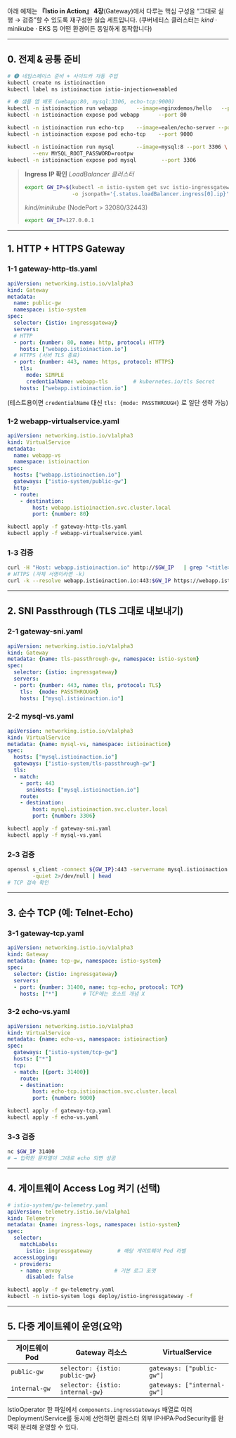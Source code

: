 아래 예제는 **『Istio in Action』 4장**(Gateway)에서 다루는 핵심 구성을 “그대로 실행 → 검증”할 수 있도록 재구성한 실습 세트입니다.
(쿠버네티스 클러스터는 *kind* · minikube · EKS 등 어떤 환경이든 동일하게 동작합니다)

---

## 0. 전제 & 공통 준비

```bash
# ❶ 네임스페이스 준비 + 사이드카 자동 주입
kubectl create ns istioinaction
kubectl label ns istioinaction istio-injection=enabled

# ❷ 샘플 앱 배포 (webapp:80, mysql:3306, echo-tcp:9000)
kubectl -n istioinaction run webapp      --image=nginxdemos/hello   --port 80
kubectl -n istioinaction expose pod webapp      --port 80

kubectl -n istioinaction run echo-tcp    --image=ealen/echo-server --port 9000 --env TCP_PORT=9000
kubectl -n istioinaction expose pod echo-tcp    --port 9000

kubectl -n istioinaction run mysql       --image=mysql:8 --port 3306 \
        --env MYSQL_ROOT_PASSWORD=rootpw
kubectl -n istioinaction expose pod mysql        --port 3306
```

> **Ingress IP 확인**
> *LoadBalancer 클러스터*
>
> ```bash
> export GW_IP=$(kubectl -n istio-system get svc istio-ingressgateway \
>                -o jsonpath='{.status.loadBalancer.ingress[0].ip}')
> ```
>
> *kind/minikube* (NodePort > 32080/32443)
>
> ```bash
> export GW_IP=127.0.0.1
> ```

---

## 1. HTTP + HTTPS Gateway

### 1-1 gateway-http-tls.yaml

```yaml
apiVersion: networking.istio.io/v1alpha3
kind: Gateway
metadata:
  name: public-gw
  namespace: istio-system
spec:
  selector: {istio: ingressgateway}
  servers:
  # HTTP
  - port: {number: 80, name: http, protocol: HTTP}
    hosts: ["webapp.istioinaction.io"]
  # HTTPS (서버 TLS 종료)
  - port: {number: 443, name: https, protocol: HTTPS}
    tls:
      mode: SIMPLE
      credentialName: webapp-tls        # kubernetes.io/tls Secret
    hosts: ["webapp.istioinaction.io"]
```

(테스트용이면 `credentialName` 대신 `tls: {mode: PASSTHROUGH}` 로 일단 생략 가능)

### 1-2 webapp-virtualservice.yaml

```yaml
apiVersion: networking.istio.io/v1alpha3
kind: VirtualService
metadata:
  name: webapp-vs
  namespace: istioinaction
spec:
  hosts: ["webapp.istioinaction.io"]
  gateways: ["istio-system/public-gw"]
  http:
  - route:
    - destination:
        host: webapp.istioinaction.svc.cluster.local
        port: {number: 80}
```

```bash
kubectl apply -f gateway-http-tls.yaml
kubectl apply -f webapp-virtualservice.yaml
```

### 1-3 검증

```bash
curl -H "Host: webapp.istioinaction.io" http://$GW_IP   | grep "<title>"
# HTTPS (자체 서명이라면 -k)
curl -k --resolve webapp.istioinaction.io:443:$GW_IP https://webapp.istioinaction.io
```

---

## 2. SNI Passthrough (TLS 그대로 내보내기)

### 2-1 gateway-sni.yaml

```yaml
apiVersion: networking.istio.io/v1alpha3
kind: Gateway
metadata: {name: tls-passthrough-gw, namespace: istio-system}
spec:
  selector: {istio: ingressgateway}
  servers:
  - port: {number: 443, name: tls, protocol: TLS}
    tls:  {mode: PASSTHROUGH}
    hosts: ["mysql.istioinaction.io"]
```

### 2-2 mysql-vs.yaml

```yaml
apiVersion: networking.istio.io/v1alpha3
kind: VirtualService
metadata: {name: mysql-vs, namespace: istioinaction}
spec:
  hosts: ["mysql.istioinaction.io"]
  gateways: ["istio-system/tls-passthrough-gw"]
  tls:
  - match:
    - port: 443
      sniHosts: ["mysql.istioinaction.io"]
    route:
    - destination:
        host: mysql.istioinaction.svc.cluster.local
        port: {number: 3306}
```

```bash
kubectl apply -f gateway-sni.yaml
kubectl apply -f mysql-vs.yaml
```

### 2-3 검증

```bash
openssl s_client -connect ${GW_IP}:443 -servername mysql.istioinaction.io \
        -quiet 2>/dev/null | head
# TCP 접속 확인
```

---

## 3. 순수 TCP (예: Telnet-Echo)

### 3-1 gateway-tcp.yaml

```yaml
apiVersion: networking.istio.io/v1alpha3
kind: Gateway
metadata: {name: tcp-gw, namespace: istio-system}
spec:
  selector: {istio: ingressgateway}
  servers:
  - port: {number: 31400, name: tcp-echo, protocol: TCP}
    hosts: ["*"]        # TCP에는 호스트 개념 X
```

### 3-2 echo-vs.yaml

```yaml
apiVersion: networking.istio.io/v1alpha3
kind: VirtualService
metadata: {name: echo-vs, namespace: istioinaction}
spec:
  gateways: ["istio-system/tcp-gw"]
  hosts: ["*"]
  tcp:
  - match: [{port: 31400}]
    route:
    - destination:
        host: echo-tcp.istioinaction.svc.cluster.local
        port: {number: 9000}
```

```bash
kubectl apply -f gateway-tcp.yaml
kubectl apply -f echo-vs.yaml
```

### 3-3 검증

```bash
nc $GW_IP 31400
# → 입력한 문자열이 그대로 echo 되면 성공
```

---

## 4. 게이트웨이 Access Log 켜기 (선택)

```yaml
# istio-system/gw-telemetry.yaml
apiVersion: telemetry.istio.io/v1alpha1
kind: Telemetry
metadata: {name: ingress-logs, namespace: istio-system}
spec:
  selector:
    matchLabels:
      istio: ingressgateway        # 해당 게이트웨이 Pod 라벨
  accessLogging:
  - providers:
    - name: envoy                 # 기본 로그 포맷
      disabled: false
```

```bash
kubectl apply -f gw-telemetry.yaml
kubectl -n istio-system logs deploy/istio-ingressgateway -f
```

---

## 5. 다중 게이트웨이 운영(요약)

| 게이트웨이 Pod     | Gateway 리소스                      | VirtualService              |
| ------------- | -------------------------------- | --------------------------- |
| `public-gw`   | `selector: {istio: public-gw}`   | `gateways: ["public-gw"]`   |
| `internal-gw` | `selector: {istio: internal-gw}` | `gateways: ["internal-gw"]` |

IstioOperator 한 파일에서 `components.ingressGateways` 배열로 여러 Deployment/Service를 동시에 선언하면 클러스터 외부 IP·HPA·PodSecurity를 완벽히 분리해 운영할 수 있다.
